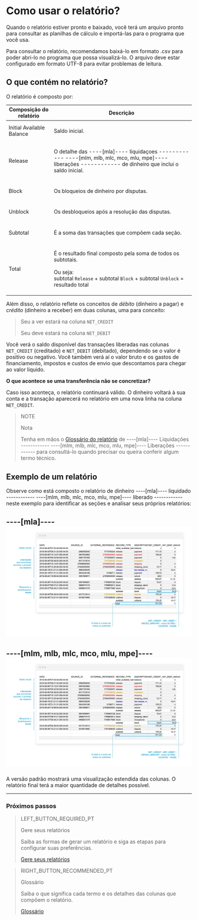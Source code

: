 # Como usar o relatório?

Quando o relatório estiver pronto e baixado, você terá um arquivo pronto para consultar as planilhas de cálculo e importá-las para o programa que você usa.

Para consultar o relatório, recomendamos baixá-lo em formato .csv para poder abri-lo no programa que possa visualizá-lo. O arquivo deve estar configurado em formato UTF-8 para evitar problemas de leitura.

## O que contém no relatório?

O relatório é composto por:


| Composição do relatório | Descrição |
| --- | --- |
| Initial Available Balance |<br/> Saldo inicial.<br/><br/>|
| Release |<br/>O detalhe das ----[mla]---- liquidaçoes ------------ ----[mlm, mlb, mlc, mco, mlu, mpe]---- liberações ------------ de dinheiro que inclui o saldo inicial.<br/><br/> |
| Block | <br/>Os bloqueios de dinheiro por disputas.<br/><br/> |
| Unblock |<br/> Os desbloqueios após a resolução das disputas.<br/><br/>|
| Subtotal | <br/>É a soma das transações que compõem cada seção.<br/><br/>|
| Total| <br/> É o resultado final composto pela soma de todos os subtotais. <br/><br/>Ou seja:<br/> subtotal `Release` + subtotal `Block` + subtotal `Unblock` = resultado total<br/><br/> |


Além disso, o relatório reflete os conceitos de *débito* (dinheiro a pagar) e *crédito* (dinheiro a receber) em duas colunas, uma para conceito: 


> Seu a ver estará na coluna `NET_CREDIT`
>
> Seu deve estará na coluna `NET_DEBIT`

Você verá o saldo disponível das transações liberadas nas colunas `NET_CREDIT` (creditado) e `NET_DEBIT` (debitado), dependendo se o valor é positivo ou negativo. Você também verá aí o valor bruto e os gastos de financiamento, impostos e custos de envio que descontamos para chegar ao valor líquido.

**O que acontece se uma transferência não se concretizar?**

Caso isso aconteça, o relatório continuará válido. O dinheiro voltará à sua conta e a transação aparecerá no relatório em uma nova linha na coluna `NET_CREDIT`.


> NOTE
>
> Nota
>
> Tenha em mãos o [Glossário do relatório](https://www.mercadopago[FAKER][URL][DOMAIN]/developers/pt/guides/manage-account/reports/released-money/glossary) de ----[mla]---- Liquidações ------------ ----[mlm, mlb, mlc, mco, mlu, mpe]---- Liberações ------------ para consultá-lo quando precisar ou queira conferir algum termo técnico.

## Exemplo de um relatório

Observe como está composto o relatório de dinheiro ----[mla]---- liquidado ------------ ----[mlm, mlb, mlc, mco, mlu, mpe]---- liberado ------------ neste exemplo para identificar as seções e analisar seus próprios relatórios:

----[mla]----
![Relatório de liquidaçoes](/images/manage-account/reports/example-release-pt.jpg)
------------
----[mlm, mlb, mlc, mco, mlu, mpe]----
![Relatório de liberações](/images/manage-account/reports/example-release-pt.jpg)
------------

A versão padrão mostrará uma visualização estendida das colunas. O relatório final terá a maior quantidade de detalhes possível. 

<hr/>

### Próximos passos

> LEFT_BUTTON_REQUIRED_PT
>
> Gere seus relatórios
>
> Saiba as formas de gerar um relatório e siga as etapas para configurar suas preferências.
>
> [Gere seus relatórios](https://www.mercadopago[FAKER][URL][DOMAIN]/developers/pt/guides/manage-account/reports/released-money/generate)

> RIGHT_BUTTON_RECOMMENDED_PT
>
> Glossário
>
> Saiba o que significa cada termo e os detalhes das colunas que compõem o relatório.
>
> [Glossário](https://www.mercadopago[FAKER][URL][DOMAIN]/developers/pt/guides/manage-account/reports/released-money/glossary)
